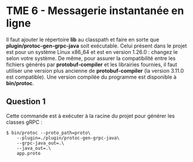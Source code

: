 # TME 6 - Messagerie instantanée en ligne

Il faut ajouter le répertoire **lib** au classpath et faire en sorte que **plugin/protoc-gen-grpc-java** soit exécutable.
Celui présent dans le projet est pour un système Linux x86_64 et est en version 1.26.0 : changez le selon votre système.
De même, pour assurer la compatibilité entre les fichiers générés par **protobuf-compiler** et les librairies fournies,
il faut utiliser une version plus ancienne de **protobuf-compiler** (la version 3.11.0 est compatible). Une version
compilée du programme est disponible à **bin/protoc**.

## Question 1
Cette commande est à exécuter à la racine du projet pour générer les classes gRPC :
```
$ bin/protoc --proto_path=proto\
    --plugin=./plugin/protoc-gen-grpc-java\
    --grpc-java_out=.\
    --java_out=.\
    app.proto
```
